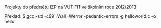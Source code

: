 Projekty do předmětu IZP na VUT FIT ve školním roce 2012/2013

Překlad: $ gcc -std=c99 -Wall -Werror -pedantic-errors -g helloworld.c -o hello
